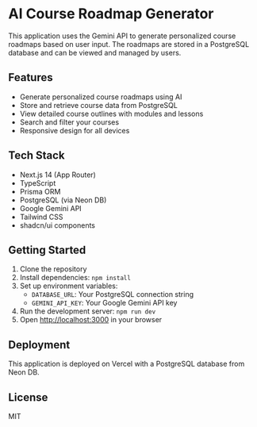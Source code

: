 # AI Course Roadmap Generator

This application uses the Gemini API to generate personalized course roadmaps based on user input. The roadmaps are stored in a PostgreSQL database and can be viewed and managed by users.

## Features

- Generate personalized course roadmaps using AI
- Store and retrieve course data from PostgreSQL
- View detailed course outlines with modules and lessons
- Search and filter your courses
- Responsive design for all devices

## Tech Stack

- Next.js 14 (App Router)
- TypeScript
- Prisma ORM
- PostgreSQL (via Neon DB)
- Google Gemini API
- Tailwind CSS
- shadcn/ui components

## Getting Started

1. Clone the repository
2. Install dependencies: `npm install`
3. Set up environment variables:
   - `DATABASE_URL`: Your PostgreSQL connection string
   - `GEMINI_API_KEY`: Your Google Gemini API key
4. Run the development server: `npm run dev`
5. Open [http://localhost:3000](http://localhost:3000) in your browser

## Deployment

This application is deployed on Vercel with a PostgreSQL database from Neon DB.

## License

MIT

